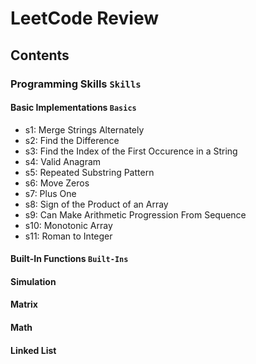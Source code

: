 # LeetCode Review

## Contents
### Programming Skills `Skills`
#### Basic Implementations `Basics` 
- s1: Merge Strings Alternately
- s2: Find the Difference
- s3: Find the Index of the First Occurence in a String
- s4: Valid Anagram
- s5: Repeated Substring Pattern
- s6: Move Zeros
- s7: Plus One
- s8: Sign of the Product of an Array
- s9: Can Make Arithmetic Progression From Sequence
- s10: Monotonic Array
- s11: Roman to Integer
#### Built-In Functions `Built-Ins`
#### Simulation
#### Matrix
#### Math
#### Linked List